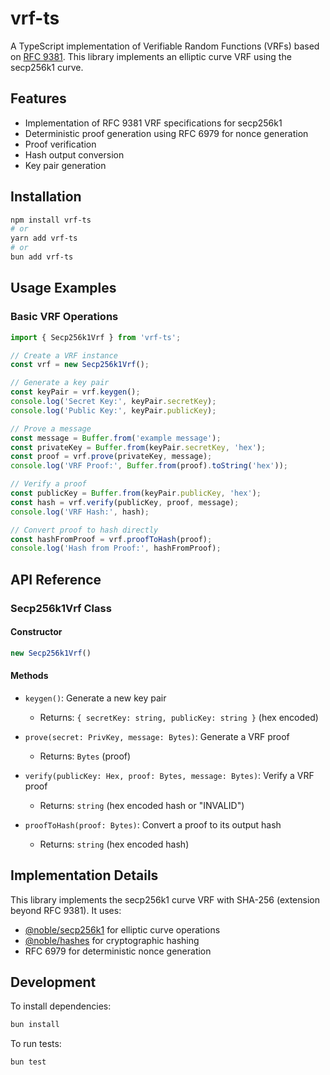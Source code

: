 # vrf-ts

A TypeScript implementation of Verifiable Random Functions (VRFs) based on [RFC 9381](https://datatracker.ietf.org/doc/rfc9381/). This library implements an elliptic curve VRF using the secp256k1 curve.

## Features

- Implementation of RFC 9381 VRF specifications for secp256k1
- Deterministic proof generation using RFC 6979 for nonce generation
- Proof verification
- Hash output conversion
- Key pair generation

## Installation

```bash
npm install vrf-ts
# or
yarn add vrf-ts
# or
bun add vrf-ts
```

## Usage Examples

### Basic VRF Operations

```typescript
import { Secp256k1Vrf } from 'vrf-ts';

// Create a VRF instance
const vrf = new Secp256k1Vrf();

// Generate a key pair
const keyPair = vrf.keygen();
console.log('Secret Key:', keyPair.secretKey);
console.log('Public Key:', keyPair.publicKey);

// Prove a message
const message = Buffer.from('example message');
const privateKey = Buffer.from(keyPair.secretKey, 'hex');
const proof = vrf.prove(privateKey, message);
console.log('VRF Proof:', Buffer.from(proof).toString('hex'));

// Verify a proof
const publicKey = Buffer.from(keyPair.publicKey, 'hex');
const hash = vrf.verify(publicKey, proof, message);
console.log('VRF Hash:', hash);

// Convert proof to hash directly
const hashFromProof = vrf.proofToHash(proof);
console.log('Hash from Proof:', hashFromProof);
```

## API Reference

### Secp256k1Vrf Class

#### Constructor

```typescript
new Secp256k1Vrf()
```

#### Methods

- `keygen()`: Generate a new key pair
  - Returns: `{ secretKey: string, publicKey: string }` (hex encoded)
  
- `prove(secret: PrivKey, message: Bytes)`: Generate a VRF proof
  - Returns: `Bytes` (proof)
  
- `verify(publicKey: Hex, proof: Bytes, message: Bytes)`: Verify a VRF proof
  - Returns: `string` (hex encoded hash or "INVALID")
  
- `proofToHash(proof: Bytes)`: Convert a proof to its output hash
  - Returns: `string` (hex encoded hash)

## Implementation Details

This library implements the secp256k1 curve VRF with SHA-256 (extension beyond RFC 9381). It uses:

- [@noble/secp256k1](https://github.com/paulmillr/noble-secp256k1) for elliptic curve operations
- [@noble/hashes](https://github.com/paulmillr/noble-hashes) for cryptographic hashing
- RFC 6979 for deterministic nonce generation

## Development

To install dependencies:

```bash
bun install
```

To run tests:

```bash
bun test
```
